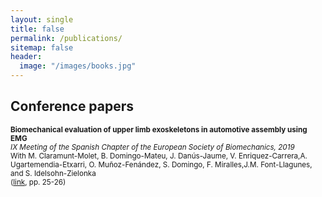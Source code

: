 ```yaml
---
layout: single
title: false
permalink: /publications/
sitemap: false
header:
  image: "/images/books.jpg"
---
```


## Conference papers

<small>__Biomechanical evaluation of upper limb exoskeletons in automotive assembly using EMG__<br />_IX Meeting of the Spanish Chapter of the European Society of Biomechanics, 2019_<br />With M. Claramunt-Molet, B. Domingo-Mateu, J. Danús-Jaume, V. Enriquez-Carrera,A. Ugartemendia-Etxarri, O. Muñoz-Fenández, S. Domingo, F. Miralles,J.M. Font-Llagunes, and S. Idelsohn-Zielonka<br />([link](http://ixcapitulo-esb.ulpgc.es/wp-content/uploads/2019/10/Libro-de-Actas_IXCapituloEspanolESB_ISBN.pdf), pp. 25-26)</small>
